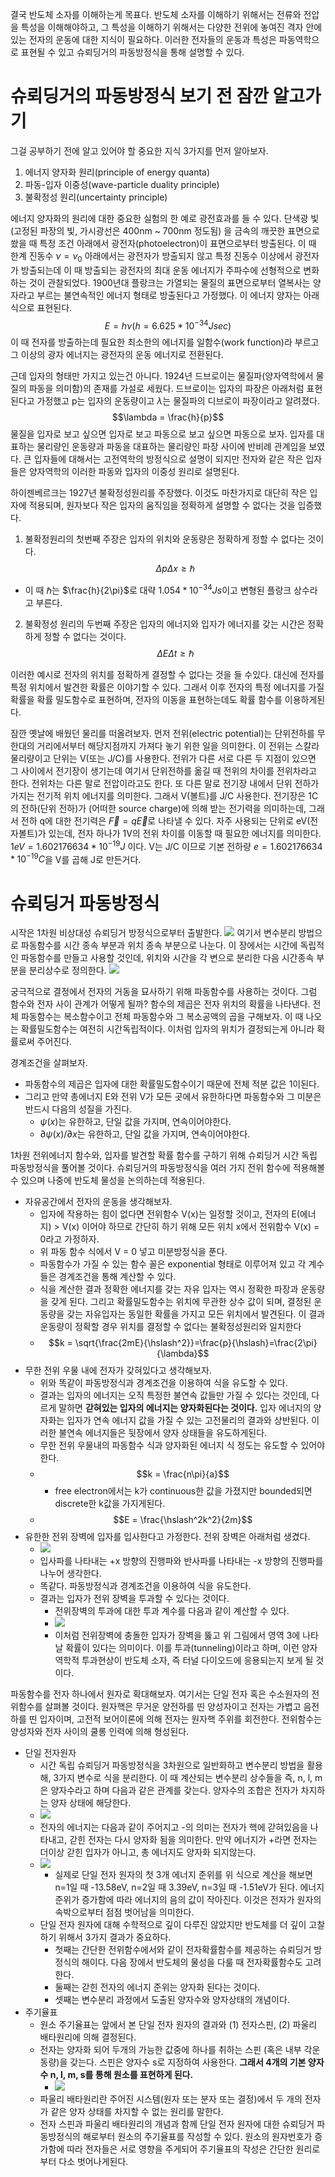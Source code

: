 결국 반도체 소자를 이해하는게 목표다. 반도체 소자를 이해하기 위해서는 전류와 전압을 특성을 이해해야하고, 그 특성을 이해하기 위해서는 다양한 전위에 놓여진 격자 안에 있는 전자의 운동에 대한 지식이 필요하다. 이러한 전자들의 운동과 특성은 파동역학으로 표현될 수 있고 슈뢰딩거의 파동방정식을 통해 설명할 수 있다.

# 슈뢰딩거의 파동방정식 보기 전 잠깐 알고가기
그걸 공부하기 전에 알고 있어야 할 중요한 지식 3가지를 먼저 알아보자.
1. 에너지 양자화 원리(principle of energy quanta)
2. 파동-입자 이중성(wave-particle duality principle)
3. 불확정성 원리(uncertainty principle)

에너지 양자화의 원리에 대한 중요한 실험의 한 예로 광전효과를 들 수 있다. 단색광 빛(고정된 파장의 빛, 가시광선은 400nm ~ 700nm 정도됨) 을 금속의 깨끗한 표면으로 쐈을 때 특정 조건 아래에서 광전자(photoelectron)이 표면으로부터 방출된다. 이 때 한계 진동수 $\nu=\nu_0$ 아래에서는 광전자가 방출되지 않고 특정 진동수 이상에서 광전자가 방출되는데 이 때 방출되는 광전자의 최대 운동 에너지가 주파수에 선형적으로 변화하는 것이 관찰되었다. 1900년대 플랑크는 가열되는 물질의 표면으로부터 열복사는 양자라고 부르는 불연속적인 에너지 형태로 방출된다고 가정했다. 이 에너지 양자는 아래 식으로 표현된다.
$$E = h\nu (h=6.625*10^{-34}Jsec)$$
이 때 전자를 방출하는데 필요한 최소한의 에너지를 일함수(work function)라 부르고 그 이상의 광자 에너지는 광전자의 운동 에너지로 전환된다.

근데 입자의 형태만 가지고 있는건 아니다. 1924년 드브로이는 물질파(양자역학에서 물질의 파동을 의미함)의 존재를 가설로 세웠다. 드브로이는 입자의 파장은 아래처럼 표현된다고 가정했고 p는 입자의 운동량이고 $\lambda$는 물질파의 디브로이 파장이라고 알려졌다.
$$\lambda = \frac{h}{p}$$
물질을 입자로 보고 싶으면 입자로 보고 파동으로 보고 싶으면 파동으로 보자. 입자를 대표하는 물리량인 운동량과 파동을 대표하는 물리량인 파장 사이에 반비례 관계임을 보였다. 큰 입자들에 대해서는 고전역학의 방정식으로 설명이 되지만 전자와 같은 작은 입자들은 양자역학의 이러한 파동와 입자의 이중성 원리로 설명된다.

하이젠베르크는 1927년 불확정성원리를 주장했다. 이것도 마찬가지로 대단히 작은 입자에 적용되며, 원자보다 작은 입자의 움직임을 정확하게 설명할 수 없다는 것을 입증했다.
1. 불확정원리의 첫번째 주장은 입자의 위치와 운동량은 정확하게 정할 수 없다는 것이다.
$$\Delta p \Delta x \ge \hslash$$
- 이 때 $\hslash$는 $\frac{h}{2\pi}$로 대략 $1.054*10^{-34}Js$이고 변형된 플랑크 상수라고 부른다.
2. 불확정성 원리의 두번째 주장은 입자의 에너지와 입자가 에너지를 갖는 시간은 정확하게 정할 수 없다는 것이다. 
$$\Delta E \Delta t \ge \hslash$$

이러한 예시로 전자의 위치를 정확하게 결정할 수 없다는 것을 들 수있다. 대신에 전자를 특정 위치에서 발견한 확률은 이야기할 수 있다. 그래서 이후 전자의 특정 에너지를 가질 확률을 확률 밀도함수로 표현하며, 전자의 이동을 표현하는데도 확률 함수를 이용하게된다.

잠깐 옛날에 배웠던 물리를 떠올려보자. 먼저 전위(electric potential)는 단위전하를 무한대의 거리에서부터 해당지점까지 가져다 놓기 위한 일을 의미한다. 이 전위는 스칼라 물리량이고 단위는 V(또는 J/C)를 사용한다. 전위가 다른 서로 다른 두 지점이 있으면 그 사이에서 전기장이 생기는데 여기서 단위전하를 옮길 때 전위의 차이를 전위차라고 한다. 전위차는 다른 말로 전압이라고도 한다. 또 다른 말로 전기장 내에서 단위 전하가 가지는 전기적 위치 에너지를 의미한다. 그래서 V(볼트)를 J/C 사용한다. 전기장은 1C의 전하(단위 전하)가 (어떠한 source charge)에 의해 받는 전기력을 의미하는데, 그래서 전하 q에 대한 전기력은 $\overrightarrow F = q \overrightarrow E$로 나타낼 수 있다.
자주 사용되는 단위로 eV(전자볼트)가 있는데, 전자 하나가 1V의 전위 차이를 이동할 때 필요한 에너지를 의미한다. $1eV = 1.602176634*10^{-19}J$ 이다. V는 J/C 이므로 기본 전하량 $e = 1.602176634*10^{-19}C$을 V를 곱해 J로 만든거다.

# 슈뢰딩거 파동방정식
시작은 1차원 비상대성 슈뢰딩거 방정식으로부터 출발한다. 
![](images/6.png)
여기서 변수분리 방법으로 파동함수를 시간 종속 부분과 위치 종속 부분으로 나눈다. 이 장에서는 시간에 독립적인 파동함수를 만들고 사용할 것인데, 위치와 시간을 각 변으로 분리한 다음 시간종속 부분을 분리상수로 정의한다. 
![](images/1.png)

궁극적으로 결정에서 전자의 거동을 묘사하기 위해 파동함수를 사용하는 것이다. 그럼 함수와 전자 사이 관계가 어떻게 될까? 함수의 제곱은 전자 위치의 확률을 나타낸다.
전체 파동함수는 복소함수이고 전체 파동함수와 그 복소공액의 곱을 구해보자. 이 때 나오는 확률밀도함수는 여전히 시간독립적이다. 이처럼 입자의 위치가 결정되는게 아니라 확률로써 주어진다.

경계조건을 살펴보자.
- 파동함수의 제곱은 입자에 대한 확률밀도함수이기 때문에 전체 적분 값은 1이된다.
- 그리고 만약 총에너지 E와 전위 V가 모든 곳에서 유한하다면 파동함수와 그 미분은 반드시 다음의 성질을 가진다.
  - $\psi(x)$는 유한하고, 단일 값을 가지며, 연속이어야한다.
  - $\partial\psi(x)/\partial x$는 유한하고, 단일 값을 가지며, 연속이어야한다.

1차원 전위에너지 함수와, 입자를 발견할 확률 함수를 구하기 위해 슈뢰딩거 시간 독립 파동방정식을 풀어볼 것이다. 슈뢰딩거의 파동방정식을 여러 가지 전위 함수에 적용해볼 수 있으며 나중에 반도체 물성을 논의하는데 적용된다.

- 자유공간에서 전자의 운동을 생각해보자.
  - 입자에 작용하는 힘이 없다면 전위함수 V(x)는 일정할 것이고, 전자의 E(에너지) > V(x) 이어야 하므로 간단히 하기 위해 모든 위치 x에서 전위함수 V(x) = 0라고 가정하자.
  - 위 파동 함수 식에서 V = 0 넣고 미분방정식을 푼다.
  - 파동함수가 가질 수 있는 함수 꼴은 exponential 형태로 이루어져 있고 각 계수들은 경계조건을 통해 계산할 수 있다.
   - 식을 계산한 결과 정확한 에너지를 갖는 자유 입자는 역시 정확한 파장과 운동량을 갖게 된다. 그리고 확률밀도함수는 위치에 무관한 상수 값이 되며, 결정된 운동량을 갖는 자유입자는 동일한 확률을 가지고 모든 위치에서 발견된다. 이 결과 운동량이 정확할 경우 위치를 결정할 수 없다는 불확정성원리와 일치한다
  - $$k = \sqrt{\frac{2mE}{\hslash^2}}=\frac{p}{\hslash}=\frac{2\pi}{\lambda}$$
- 무한 전위 우물 내에 전자가 갖혀있다고 생각해보자.
  - 위와 똑같이 파동방정식과 경계조건을 이용하여 식을 유도할 수 있다.
  - 결과는 입자의 에너지는 오직 특정한 불연속 값들만 가질 수 있다는 것인데, 다르게 말하면 **갇혀있는 입자의 에너지는 양자화된다는 것이다.** 입자 에너지의 양자화는 입자가 연속 에너지 값을 가질 수 있는 고전물리의 결과와 상반된다. 이러한 불연속 에너지들은 뒷장에서 양자 상태들을 유도하게된다.
  - 무한 전위 우물내의 파동함수 식과 양자화된 에너지 식 정도는 유도할 수 있어야한다.
  - $$k = \frac{n\pi}{a}$$
    - free electron에서는 k가 continuous한 값을 가졌지만 bounded되면 discrete한 k값을 가지게된다.
  - $$E = \frac{\hslash^2k^2}{2m}$$
- 유한한 전위 장벽에 입자를 입사한다고 가정한다. 전위 장벽은 아래처럼 생겼다.
  - ![](images/5.png)
  - 입사파를 나타내는 +x 방향의 진행파와 반사파를 나타내는 -x 방향의 진행파를 나누어 생각한다.
  - 똑같다. 파동방정식과 경계조건을 이용하여 식을 유도한다.
  - 결과는 입자가 전위 장벽을 투과할 수 있다는 것이다.
    - 전위장벽의 투과에 대한 투과 계수를 다음과 같이 계산할 수 있다.
    - ![](images/3.png)
    - 이처럼 전위장벽에 충돌한 입자가 장벽을 뚫고 위 그림에서 영역 3에 나타날 확률이 있다는 의미이다. 이를 투과(tunneling)이라고 하며, 이런 양자역학적 투과현상이 반도체 소자, 즉 터널 다이오드에 응용되는지 보게 될 것이다.
  

파동함수를 전자 하나에서 원자로 확대해보자. 여기서는 단일 전자 혹은 수소원자의 전위함수를 살펴볼 것이다. 원자핵은 무거운 양전하를 띤 양성자이고 전자는 가볍고 음전하를 띤 입자이며, 고전적 보어이론에 의해 전자는 원자핵 주위를 회전한다. 전위함수는 양성자와 전자 사이의 쿨롱 인력에 의해 형성된다.

- 단일 전자원자
  - 시간 독립 슈뢰딩거 파동방정식을 3차원으로 일반화하고 변수분리 방법을 활용해, 3가지 변수로 식을 분리한다. 이 때 계산되는 변수분리 상수들을 즉, n, l, m은 양자수라고 하며 다음과 같은 관계를 갖는다. 양자수의 조합은 전자가 차지하는 양자 상태에 해당한다.
  - ![](images/2.png)
  - 전자의 에너지는 다음과 같이 주어지고 -의 의미는 전자가 핵에 갇혀있음을 나타내고, 갇힌 전자는 다시 양자화 됨을 의미한다. 만약 에너지가 +라면 전자는 더이상 갇힌 입자가 아니고, 총 에너지도 양자화 되지않는다.
  - ![](images/4.png)
    - 실제로 단일 전자 원자의 첫 3개 에너지 준위를 위 식으로 계산을 해보면 n=1일 때 -13.58eV, n=2일 때 3.39eV, n=3일 때 -1.51eV가 된다. 에너지 준위가 증가함에 따라 에너지의 음의 값이 작아진다. 이것은 전자가 원자의 속박으로부터 점점 벗어남을 의미한다.
  - 단일 전자 원자에 대해 수학적으로 깊이 다루진 않았지만 반도체를 더 깊이 고찰하기 위해서 3가지 결과가 중요하다.
    - 첫째는 간단한 전위함수에서와 같이 전자확률함수를 제공하는 슈뢰딩거 방정식의 해이다. 다음 장에서 반도체의 물성을 다룰 때 전자확률함수도 고려한다.
    - 둘째는 갇힌 전자의 에너지 준위는 양자화 된다는 것이다.
    - 셋째는 변수분리 과정에서 도출된 양자수와 양자상태의 개념이다.
- 주기율표
  - 원소 주기율표는 앞에서 본 단일 전자 원자의 결과와 (1) 전자스핀, (2) 파울리 배타원리에 의해 결정된다.
  - 전자는 양자화 되어 두개의 가능한 값중에 하나를 취하는 스핀 (혹은 내부 각운동량)을 갖는다. 스핀은 양자수 s로 지정하여 사용한다. **그래서 4개의 기본 양자수 n, l, m, s를 통해 원소를 표현하게 된다.**
    - ![](images/7.png)
  - 파울리 배타원리란 주어진 시스템(원자 또는 분자 또는 결정)에서 두 개의 전자가 같은 양자 상태를 차지할 수 없는 원리를 말한다.
  - 전자 스핀과 파울리 배타원리의 개념과 함께 단일 전자 원자에 대한 슈뢰딩거 파동방정식의 해로부터 원소의 주기율표를 작성할 수 있다. 원소의 원자번호가 증가함에 따라 전자들은 서로 영향을 주게되어 주기율표의 작성은 간단한 원리로부터 다소 벗어나게된다.
